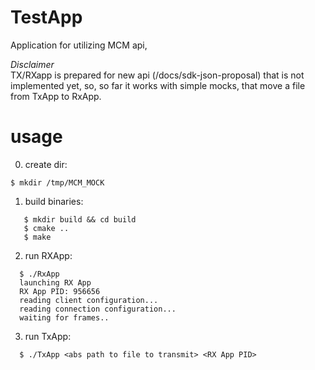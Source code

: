 # TestApp

Application for utilizing MCM api,

*Disclaimer*  
TX/RXapp is prepared for new api (/docs/sdk-json-proposal) that is not implemented yet, so, so far it works with simple mocks, that move a file from TxApp to RxApp.

# usage
0. create dir:
```
$ mkdir /tmp/MCM_MOCK
```
1. build binaries:
```
   $ mkdir build && cd build
   $ cmake ..
   $ make
```

2. run RXApp:
```
  $ ./RxApp
  launching RX App 
  RX App PID: 956656
  reading client configuration... 
  reading connection configuration... 
  waiting for frames..

```

3. run TxApp:
```
  $ ./TxApp <abs path to file to transmit> <RX App PID>
```


